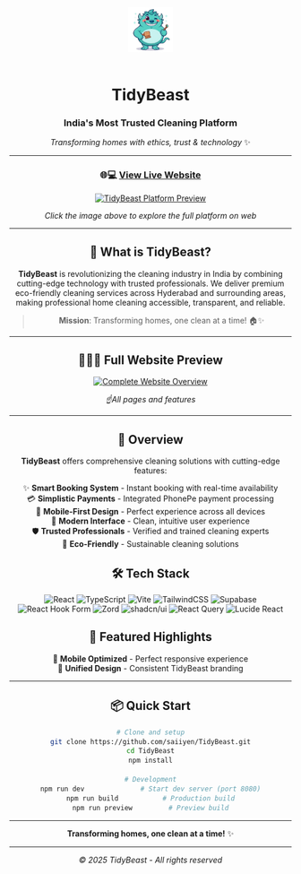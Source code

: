 <div align="center">

<div align="center">
  <img src="src/assets/tidybeast-logo.png" alt="TidyBeast Logo" width="80" height="80">
  <br><br>


# TidyBeast

### India's Most Trusted Cleaning Platform

*Transforming homes with ethics, trust & technology* ✨

---

### 🌐💻 **[View Live Website](https://tidy-tidy.vercel.app)**

[![TidyBeast Platform Preview](https://github.com/saiiyen/services-assets/raw/main/Home.png)](https://tidy-tidy.vercel.app)

*Click the image above to explore the full platform on web*

---







</div>

## 🎯 What is TidyBeast?

**TidyBeast** is revolutionizing the cleaning industry in India by combining cutting-edge technology with trusted professionals. We deliver premium eco-friendly cleaning services across Hyderabad and surrounding areas, making professional home cleaning accessible, transparent, and reliable.

> **Mission**: Transforming homes, one clean at a time! 🏠✨

---

## ⛓️‍💥👾 Full Website Preview

<div align="center">

[![Complete Website Overview](https://github.com/saiiyen/services-assets/blob/main/web.png)](https://tidy-tidy.vercel.app)

*☝️All pages and features*

</div>

---

## 🌟 Overview

**TidyBeast** offers comprehensive cleaning solutions with cutting-edge features:

✨ **Smart Booking System** - Instant booking with real-time availability  
💳 **Simplistic Payments** - Integrated PhonePe payment processing  
📱 **Mobile-First Design** - Perfect experience across all devices  
🎨 **Modern Interface** - Clean, intuitive user experience  
🛡️ **Trusted Professionals** - Verified and trained cleaning experts  
🌱 **Eco-Friendly** - Sustainable cleaning solutions

## 🛠️ Tech Stack

![React](https://img.shields.io/badge/React-18-61DAFB?style=flat-square&logo=react&logoColor=white)
![TypeScript](https://img.shields.io/badge/TypeScript-5.0-3178C6?style=flat-square&logo=typescript&logoColor=white)
![Vite](https://img.shields.io/badge/Vite-5.0-646CFF?style=flat-square&logo=vite&logoColor=white)
![TailwindCSS](https://img.shields.io/badge/Tailwind-3.4-38B2AC?style=flat-square&logo=tailwind-css&logoColor=white)
![Supabase](https://img.shields.io/badge/Supabase-Backend-181818?style=flat-square&logo=supabase&logoColor=white)
![React Hook Form](https://img.shields.io/badge/React–Hook–Form-EC5990?style=for-the-badge&logo=reacthookform&logoColor=white)
![Zord](https://img.shields.io/badge/Zord-FF5C5C?style=for-the-badge&logo=Zord&logoColor=white)
![shadcn/ui](https://img.shields.io/badge/shadcn%2Fui-000000?style=flat-square&logo=shadcnui&logoColor=white)
![React Query](https://img.shields.io/badge/React%20Query-FF4154?style=flat-square&logo=reactquery&logoColor=white)
![Lucide React](https://img.shields.io/badge/Lucide%20React-000000?style=flat-square&logo=lucide&logoColor=white)

## 🎉 Featured Highlights

 
📱 **Mobile Optimized** - Perfect responsive experience  
🎨 **Unified Design** - Consistent TidyBeast branding

---

## 📦 Quick Start

```bash
# Clone and setup
git clone https://github.com/saiiyen/TidyBeast.git
cd TidyBeast
npm install

# Development
npm run dev              # Start dev server (port 8080)
npm run build           # Production build
npm run preview         # Preview build
```



 

---

<div align="center">



**Transforming homes, one clean at a time!** ✨

---

*© 2025 TidyBeast - All rights reserved*

</div>
